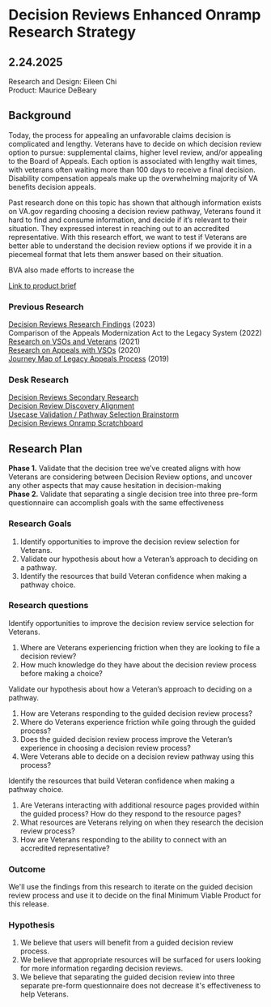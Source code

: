# Decision Reviews Enhanced Onramp Research Strategy

## 2.24.2025

Research and Design: Eileen Chi  
Product: Maurice DeBeary

## Background

Today, the process for appealing an unfavorable claims decision is complicated and lengthy. Veterans have to decide on which decision review option to pursue: supplemental claims, higher level review, and/or appealing to the Board of Appeals. Each option is associated with lengthy wait times, with veterans often waiting more than 100 days to receive a final decision. Disability compensation appeals make up the overwhelming majority of VA benefits decision appeals.

Past research done on this topic has shown that although information exists on VA.gov regarding choosing a decision review pathway, Veterans found it hard to find and consume information, and decide if it’s relevant to their situation. They expressed interest in reaching out to an accredited representative. With this research effort, we want to test if Veterans are better able to understand the decision review options if we provide it in a piecemeal format that lets them answer based on their situation.

BVA also made efforts to increase the 

[Link to product brief](https://github.com/department-of-veterans-affairs/va.gov-team/blob/master/products/decision-reviews/Enhanced-DR-Onramp-Initiative%20Brief.md)

### Previous Research

[Decision Reviews Research Findings](https://github.com/department-of-veterans-affairs/va.gov-team/blob/a04237e74934fc8c62e3086c8c5a8d6393ce36bc/products/claim-appeal-status/research/2022-11-Decision-Reviews/research-findings.md) (2023)  
Comparison of the Appeals Modernization Act to the Legacy System (2022)  
[Research on VSOs and Veterans](https://github.com/department-of-veterans-affairs/va.gov-team/blob/master/products/ebenefits/view-update-POA/research-design/vso-discovery-interviews/vso-discovery-research-findings.md) (2021)  
[Research on Appeals with VSOs](https://github.com/department-of-veterans-affairs/vets-contrib/blob/master/products/APIs/appeals/discovery/VSOs-Interviews/Discovery-Research-VSOs%20\(1\).pdf) (2020)  
[Journey Map of Legacy Appeals Process](https://drive.google.com/file/d/1xoQl4GkIsUOBWUIU5Kqq0pDRU2YWtHwK/view?usp=sharing) (2019)

### Desk Research

[Decision Reviews Secondary Research](https://app.mural.co/t/departmentofveteransaffairs9999/m/departmentofveteransaffairs9999/1706562141804/2ac73a457762e4b979ba8b45078fd1d00c978cbf?sender=ud193ce75f65a17a316ea6194)  
[Decision Review Discovery Alignment](https://app.mural.co/t/departmentofveteransaffairs9999/m/departmentofveteransaffairs9999/1704898827178/4aa1fd22641f899be39726e104bcd969b34d84ab?sender=ud193ce75f65a17a316ea6194)  
[Usecase Validation / Pathway Selection Brainstorm](https://app.mural.co/t/departmentofveteransaffairs9999/m/departmentofveteransaffairs9999/1709655123513/82882febc3f2e7ebd35ba6704c10f90517398d40?sender=ud193ce75f65a17a316ea6194)  
[Decision Reviews Onramp Scratchboard](https://app.mural.co/t/departmentofveteransaffairs9999/m/departmentofveteransaffairs9999/1736350333305/034f554056e15ace373c35a8b9655134d4ccafe0?sender=ud193ce75f65a17a316ea6194)


## Research Plan

**Phase 1\.** Validate that the decision tree we’ve created aligns with how Veterans are considering between Decision Review options, and uncover any other aspects that may cause hesitation in decision-making  
**Phase 2\.** Validate that separating a single decision tree into three pre-form questionnaire can accomplish goals with the same effectiveness

### Research Goals

1. Identify opportunities to improve the decision review selection for Veterans.  
2. Validate our hypothesis about how a Veteran’s approach to deciding on a pathway.  
3. Identify the resources that build Veteran confidence when making a pathway choice.

### Research questions

Identify opportunities to improve the decision review service selection for Veterans.

1. Where are Veterans experiencing friction when they are looking to file a decision review?  
2. How much knowledge do they have about the decision review process before making a choice?

Validate our hypothesis about how a Veteran’s approach to deciding on a pathway.

1. How are Veterans responding to the guided decision review process?  
2. Where do Veterans experience friction while going through the guided process?  
3. Does the guided decision review process improve the Veteran’s experience in choosing a decision review process?  
4. Were Veterans able to decide on a decision review pathway using this process?

Identify the resources that build Veteran confidence when making a pathway choice.

1. Are Veterans interacting with additional resource pages provided within the guided process? How do they respond to the resource pages?  
2. What resources are Veterans relying on when they research the decision review process?
3. How are Veterans responding to the ability to connect with an accredited representative?  

### Outcome

We'll use the findings from this research to iterate on the guided decision review process and use it to decide on the final Minimum Viable Product for this release.

### Hypothesis 

1. We believe that users will benefit from a guided decision review process.  
2. We believe that appropriate resources will be surfaced for users looking for more information regarding decision reviews.
3. We believe that separating the guided decision review into three separate pre-form questionnaire does not decrease it's effectiveness to help Veterans.

